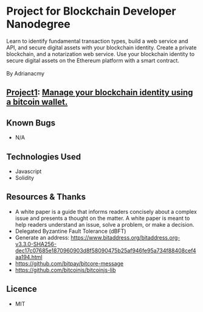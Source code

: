 
# Project for Blockchain Developer Nanodegree
Learn to identify fundamental transaction types, build a web service and API, and secure digital assets with your blockchain identity. Create a private blockchain, and a notarization web service. Use your blockchain identity to secure digital assets on the Ethereum platform with a smart contract.<br><br>
By Adrianacmy
<br>

## [Project1](./managingBlockchainIdentity.md): [Manage your blockchain identity using a bitcoin wallet.](./verifyMessageSignature.js)


## Known Bugs
- N/A


## Technologies Used

- Javascript
- Solidity


## Resources & Thanks

- A white paper is a guide that informs readers concisely about a complex issue and presents a thought on the matter. A white paper is meant to help readers understand an issue, solve a problem, or make a decision.
- Delegated Byzantine Fault Tolerance (dBFT)
- Generate an address: https://www.bitaddress.org/bitaddress.org-v3.3.0-SHA256-dec17c07685e1870960903d8f58090475b25af946fe95a734f88408cef4aa194.html
- https://github.com/bitpay/bitcore-message
- https://github.com/bitcoinjs/bitcoinjs-lib


## Licence

- MIT